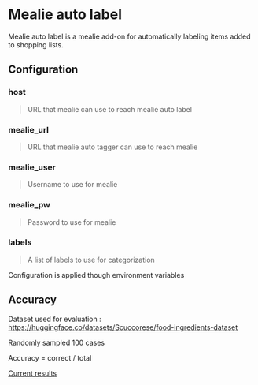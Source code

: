 # Mealie auto label

Mealie auto label is a mealie add-on for automatically labeling items added to shopping lists. 


## Configuration

### host
> URL that mealie can use to reach mealie auto label

### mealie_url
> URL that mealie auto tagger can use to reach mealie

### mealie_user
> Username to use for mealie

### mealie_pw
> Password to use for mealie

### labels
> A list of labels to use for categorization


Configuration is applied though environment variables

## Accuracy 

Dataset used for evaluation : https://huggingface.co/datasets/Scuccorese/food-ingredients-dataset

Randomly sampled 100 cases

Accuracy = correct / total

[Current results](./mealie-auto-tagger/modelResults.md)